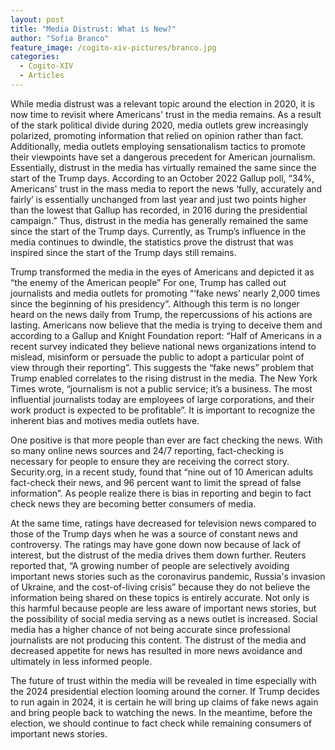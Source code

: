 ```yaml
---
layout: post
title: "Media Distrust: What is New?"
author: "Sofia Branco"
feature_image: /cogito-xiv-pictures/branco.jpg
categories:
  - Cogito-XIV
  - Articles
---
```

While media distrust was a relevant topic around the election in 2020, it is now time to revisit where Americans' trust in the media remains. As a result of the stark political divide during 2020, media outlets grew increasingly polarized, promoting information that relied on opinion rather than fact. Additionally, media outlets employing sensationalism tactics to promote their viewpoints have set a dangerous precedent for American journalism.  Essentially, distrust in the media has virtually remained the same since the start of the Trump days. According to an October 2022 Gallup poll, “34%, Americans' trust in the mass media to report the news ‘fully, accurately and fairly’ is essentially unchanged from last year and just two points higher than the lowest that Gallup has recorded, in 2016 during the presidential campaign.” Thus, distrust in the media has generally remained the same since the start of the Trump days. Currently, as Trump’s influence in the media continues to dwindle, the statistics prove the distrust that was inspired since the start of the Trump days still remains.

Trump transformed the media in the eyes of Americans and depicted it as “the enemy of the American people” For one, Trump has called out journalists and media outlets for promoting “‘fake news’ nearly 2,000 times since the beginning of his presidency”. Although this term is no longer heard on the news daily from Trump, the repercussions of his actions are lasting. Americans now believe that the media is trying to deceive them and according to a Gallup and Knight Foundation report: “Half of Americans in a recent survey indicated they believe national news organizations intend to mislead, misinform or persuade the public to adopt a particular point of view through their reporting”. This suggests the “fake news” problem that Trump enabled correlates to the rising distrust in the media. The  New York Times wrote, “journalism is not a public service; it’s a business. The most influential journalists today are employees of large corporations, and their work product is expected to be profitable”. It is important to recognize the inherent bias and motives media outlets have.

One positive is that more people than ever are fact checking the news. With so many online news sources and 24/7 reporting, fact-checking is necessary for people to ensure they are receiving the correct story. Security.org, in a recent study, found that “​​nine out of 10 American adults fact-check their news, and 96 percent want to limit the spread of false information”. As people realize there is bias in reporting and begin to fact check news they are becoming better consumers of media.

At the same time, ratings have decreased for television news compared to those of the Trump days when he was a source of constant news and controversy. The ratings may have gone down now because of lack of interest, but the distrust of the media drives them down further. Reuters reported that, “A growing number of people are selectively avoiding important news stories such as the coronavirus pandemic, Russia's invasion of Ukraine, and the cost-of-living crisis” because they do not believe the information being shared on these topics is entirely accurate. Not only is this harmful because people are less aware of important news stories, but the possibility of social media serving as a news outlet is increased. Social media has a higher chance of not being accurate since professional journalists are not producing this content. The distrust of the media and decreased appetite for news has resulted in more news avoidance and ultimately in less informed people.

The future of trust within the media will be revealed in time especially with the 2024 presidential election looming around the corner. If Trump decides to run again in 2024, it is certain he will bring up claims of fake news again and bring people back to watching the news. In the meantime, before the election, we should continue to fact check while remaining consumers of important news stories.

